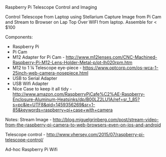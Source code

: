 Raspberry Pi Telescope Control and Imaging

Control Telescope from Laptop using Stellarium
Capture Image from Pi Cam and Stream to Browser on Lap Top
Over WIFI from laptop.
Assemble for < $100 

Components:
   -	Raspberry Pi 
   -	Pi Cam 
   -	M12 Adapter for Pi Cam - http://www.m12lenses.com/CNC-Machined-Raspberry-Pi-M12-Lens-Holder-Metal-p/pt-lh020rpm.htm 
   -	M12 to 1 ¼ Telescope eye-piece - https://www.optcorp.com/os-wca-1-25inch-web-camera-nosepiece.html 
   -	USB to Serial Adapter 
   -	USB Wifi Adapter 
   -	Nice Case to keep it all tidy - http://www.amazon.com/RaspberryPiCafe%C2%AE-Raspberry-Enclosure-Aluminum-Heatsinks/dp/B00LZ2LU1A/ref=sr_1_85?s=pc&ie=UTF8&qid=1459356269&sr=1-85&keywords=raspberry+pi+case+with+camera  

Notes:
Stream Image - http://blog.miguelgrinberg.com/post/stream-video-from-the-raspberry-pi-camera-to-web-browsers-even-on-ios-and-android

Telescope control - http://www.vhersey.com/2015/07/raspberry-pi-telescope-control/

Ad-hoc Raspberry Pi Wifi
